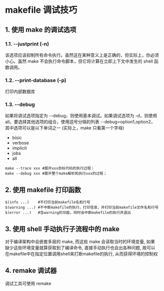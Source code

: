 # makefile 调试技巧

## 1. 使用 make 的调试选项

### 1.1. --justprint (-n)

该选项应该抑制所有命令执行。虽然这在某种意义上是正确的，但实际上，你必须小心。虽然 make 不会执行命令脚本，但它将计算在立即上下文中发生的 shell 函数调用。

### 1.2. --print-database (-p)

打印内部数据库

### 1.3. --debug

如果将调试选项指定为 --debug，则使用基本调试。如果调试选项为 -d，则使用 all。要选择其他选项的组合，使用逗号分隔的列表 --debug=option1,option2，其中选项可以是以下单词之一 (实际上，make 只看第一个字母)

- bisic
- verbose
- implicit
- jobs
- all

```shell
make --trace xxx #展开xxx目标代码的执行过程；
make --debug xxx #展开整个make解析和执行xxx的过程；
```

## 2. 使用 makefile 打印函数

```shell
$(info ...)    #不打印当前makefile名和行号
$(warning ...) #不中断makefile的执行，打印信息，并打印当前makefile文件名和行号
$(error ...)   #含warning的功能，同时会中断makefile的执行并退出
```

## 3. 使用 shell 手动执行子流程中的 make

对于编译架构中会嵌套多层的 make, 而这些 make 会读取当时的环境变量, 如果缺少这些环境变量就算获取到了编译命令, 直接手动执行也会出各种问题, 故可以在makefile中在指定位置调用shell来打断makefile的执行, 从而获得环境的控制权

## 4. remake 调试器

调试工具可使用 remake
